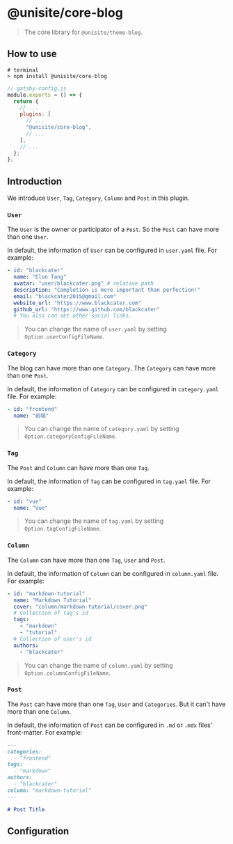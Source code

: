 # @unisite/core-blog

> The core library for `@unisite/theme-blog`.

## How to use

```shell
# terminal
> npm install @unisite/core-blog
```

```js
// gatsby-config.js
module.exports = () => {
  return {
    // ...
    plugins: [
      // ...
      "@unisite/core-blog",
      // ...
    ],
    // ...
  };
};
```

## Introduction

We introduce `User`, `Tag`, `Category`, `Column` and `Post` in this plugin.

### `User`

The `User` is the owner or participator of a `Post`. So the `Post` can have more than one `User`.

In default, the information of `User` can be configured in `user.yaml` file. For example:

```yaml
- id: "blackcater"
  name: "Elon Tang"
  avatar: "user/blackcater.png" # relative path
  description: "Completion is more important than perfection!"
  email: "blackcater2015@gmail.com"
  website_url: "https://www.blackcater.com"
  github_url: "https://www.github.com/blackcater"
  # You also can set other social links.
```

> You can change the name of `user.yaml` by setting `Option.userConfigFileName`.

### `Category`

The blog can have more than one `Category`. The `Category` can have more than one `Post`.

In default, the information of `Category` can be configured in `category.yaml` file. For example:

```yaml
- id: "frontend"
  name: "前端"
```

> You can change the name of `category.yaml` by setting `Option.categoryConfigFileName`.

### `Tag`

The `Post` and `Column` can have more than one `Tag`.

In default, the information of `Tag` can be configured in `tag.yaml` file. For example:

```yaml
- id: "vue"
  name: "Vue"
```

> You can change the name of `tag.yaml` by setting `Option.tagConfigFileName`.

### `Column`

The `Column` can have more than one `Tag`, `User` and `Post`.

In default, the information of `Column` can be configured in `column.yaml` file. For example:

```yaml
- id: "markdown-tutorial"
  name: "Markdown Tutorial"
  cover: "column/markdown-tutorial/cover.png"
  # Collection of tag's id
  tags:
    - "markdown"
    - "tutorial"
  # Collection of user's id
  authors:
    - "blackcater"
```

> You can change the name of `column.yaml` by setting `Option.columnConfigFileName`.

### `Post`

The `Post` can have more than one `Tag`, `User` and `Categories`. But it can't have more than one `Column`.

In default, the information of `Post` can be configured in `.md` or `.mdx` files' front-matter. For example:

```md
---
categories:
  - "frontend"
tags:
  - "markdown"
authors:
  - "blackcater"
column: "markdown-tutorial"
---

# Post Title
```

## Configuration
